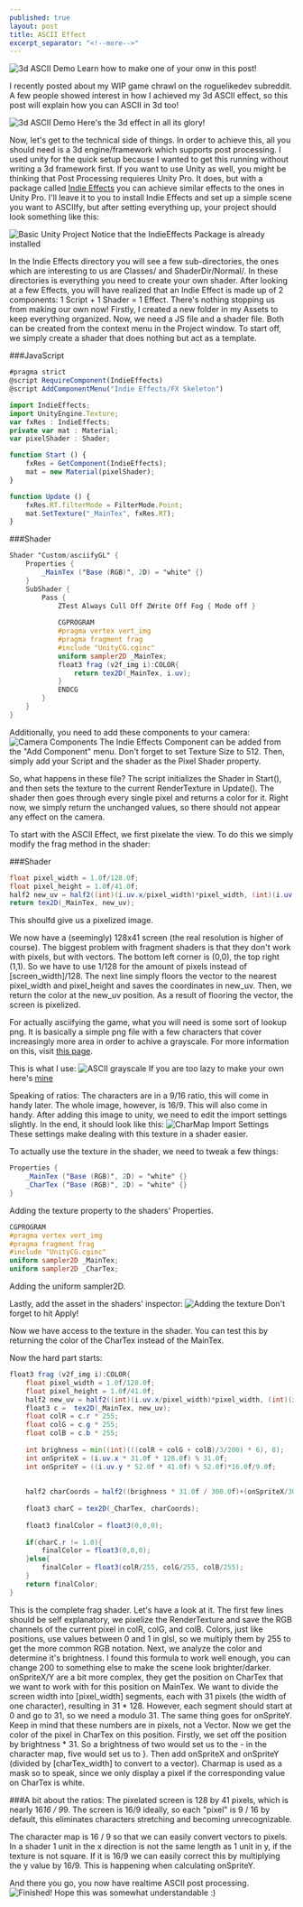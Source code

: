 ```yaml
---
published: true
layout: post
title: ASCII Effect
excerpt_separator: "<!--more-->"
---
```


![3d ASCII Demo](http://i.imgur.com/Mm5OksT.gif)
Learn how to make one of your onw in this post!

<!--more-->

I recently posted about my WIP game chrawl on the roguelikedev subreddit. A few people showed interest in how I achieved my 3d ASCII effect, so this post will explain how you can ASCII in 3d too!

![3d ASCII Demo](http://i.imgur.com/Mm5OksT.gif)
Here's the 3d effect in all its glory!

Now, let's get to the technical side of things. In order to achieve this, all you should need is a 3d engine/framework which supports post processing. I used unity for the quick setup because I wanted to get this running without writing a 3d framework first. If you want to use Unity as well, you might be thinking that Post Processing requieres Unity Pro. It does, but with a package called [Indie Effects](http://forum.unity3d.com/threads/indieeffects-bringing-almost-aaa-quality-post-process-fx-to-unity-indie.198568/) you can achieve similar effects to the ones in Unity Pro. I'll leave it to you to install Indie Effects and set up a simple scene you want to ASCIIfy, but after setting everything up, your project should look something like this:

![Basic Unity Project](http://i.imgur.com/6zsevcC.png)
Notice that the IndieEffects Package is already installed

In the Indie Effects directory you will see a few sub-directories, the ones which are interesting to us are Classes/ and ShaderDir/Normal/. In these directories is everything you need to create your own shader. After looking at a few Effects, you will have realized that an Indie Effect is made up of 2 components: 1 Script + 1 Shader = 1 Effect. There's nothing stopping us from making our own now! Firstly, I created a new folder in my Assets to keep everything organized. Now, we need a JS file and a shader file. Both can be created from the context menu in the Project window. To start off, we simply create a shader that does nothing but act as a template.

###JavaScript
```javascript
#pragma strict
@script RequireComponent(IndieEffects)
@script AddComponentMenu("Indie Effects/FX Skeleton")

import IndieEffects;
import UnityEngine.Texture;
var fxRes : IndieEffects;
private var mat : Material;
var pixelShader : Shader;

function Start () {
	fxRes = GetComponent(IndieEffects);
    mat = new Material(pixelShader);
}

function Update () {
	fxRes.RT.filterMode = FilterMode.Point;
    mat.SetTexture("_MainTex", fxRes.RT);
}
```
###Shader
```glsl
Shader "Custom/asciifyGL" {
	Properties {
		_MainTex ("Base (RGB)", 2D) = "white" {}
	}
	SubShader {
		Pass {
            ZTest Always Cull Off ZWrite Off Fog { Mode off }
           
       	 	CGPROGRAM
        	#pragma vertex vert_img
        	#pragma fragment frag
        	#include "UnityCG.cginc"
        	uniform sampler2D _MainTex;
        	float3 frag (v2f_img i):COLOR{
				return tex2D(_MainTex, i.uv);
        	}
        	ENDCG
        }
    }
}
```

Additionally, you need to add these components to your camera:
![Camera Components](http://i.imgur.com/CAzWNkf.png)
The Indie Effects Component can be added from the "Add Component" menu. Don't forget to set Texture Size to 512. Then, simply add your Script and the shader as the Pixel Shader property.

So, what happens in these file? The script initializes the Shader in Start(), and then sets the texture to the current RenderTexture in Update(). The shader then goes through every single pixel and returns a color for it. Right now, we simply return the unchanged values, so there should not appear any effect on the camera. 

To start with the ASCII Effect, we first pixelate the view. To do this we simply modify  the frag method in the shader:

###Shader
```glsl
float pixel_width = 1.0f/128.0f;
float pixel_height = 1.0f/41.0f;
half2 new_uv = half2((int)(i.uv.x/pixel_width)*pixel_width, (int)(i.uv.y/pixel_height)*pixel_height);
return tex2D(_MainTex, new_uv);
```
This shoulfd give us a pixelized image.

We now have a (seemingly) 128x41 screen (the real resolution is higher of course). The biggest problem with fragment shaders is that they don't work with pixels, but with vectors. The bottom left corner is (0,0), the top right (1,1). So we have to use 1/128 for the amount of pixels instead of [screen_width]/128. The next line simply floors the vector to the nearest pixel_width and pixel_height and saves the coordinates in new_uv. Then, we return the color at the new_uv position. As a result of flooring the vector, the screen is pixelized.

For actually asciifying the game, what you will need is some sort of lookup png. It is basically a simple png file with a few characters that cover increasingly more area in order to achive a grayscale. For more information on this, visit [this page](http://paulbourke.net/dataformats/asciiart/). 

This is what I use:
![ASCII grayscale](http://i.imgur.com/ScbSP70.png)
If you are too lazy to make your own here's [mine](https://drive.google.com/file/d/0B2xTN1nKxr-pVlAyYjFaRkQyckk/view?usp=sharing)

Speaking of ratios:
The characters are in a 9/16 ratio, this will come in handy later. The whole image, however, is 16/9. This will also come in handy. After adding this image to unity, we need to edit the import settings slightly. In the end, it should look like this:
![CharMap Import Settings](http://i.imgur.com/q9hxqaL.png)
These settings make dealing with this texture in a shader easier.

To actually use the texture in the shader, we need to tweak a few things:
```glsl
Properties {
	_MainTex ("Base (RGB)", 2D) = "white" {}
	_CharTex ("Base (RGB)", 2D) = "white" {}
}
```
Adding the texture property to the shaders' Properties.

```glsl
CGPROGRAM
#pragma vertex vert_img
#pragma fragment frag
#include "UnityCG.cginc"
uniform sampler2D _MainTex;
uniform sampler2D _CharTex;
```
Adding the uniform sampler2D.

Lastly, add the asset in the shaders' inspector:
![Adding the texture](http://i.imgur.com/RjxiYIc.png)
Don't forget to hit Apply!

Now we have access to the texture in the shader.
You can test this by returning the color of the CharTex instead of the MainTex.

Now the hard part starts:

```glsl
float3 frag (v2f_img i):COLOR{
    float pixel_width = 1.0f/128.0f;
    float pixel_height = 1.0f/41.0f;
    half2 new_uv = half2((int)(i.uv.x/pixel_width)*pixel_width, (int)(i.uv.y/pixel_height)*pixel_height);
	float3 c =  tex2D(_MainTex, new_uv);
	float colR = c.r * 255;
	float colG = c.g * 255;
	float colB = c.b * 255;
				
	int brighness = min((int)(((colR + colG + colB)/3/200) * 6), 8);
	int onSpriteX = (i.uv.x * 31.0f * 128.0f) % 31.0f;
	int onSpriteY = ((i.uv.y * 52.0f * 41.0f) % 52.0f)*16.0f/9.0f;
			
			
	half2 charCoords = half2((brighness * 31.0f / 300.0f)+(onSpriteX/300.0f),(onSpriteY / 300.0f));
		
	float3 charC = tex2D(_CharTex, charCoords);
				
	float3 finalColor = float3(0,0,0);
			
	if(charC.r != 1.0){
		finalColor = float3(0,0,0);
	}else{
		finalColor = float3(colR/255, colG/255, colB/255);
	}
	return finalColor;
}
```
This is the complete frag shader. Let's have a look at it.
The first few lines should be self explanatory, we pixelize the RenderTexture and save the RGB channels of the current pixel in colR, colG, and colB. Colors, just like positions, use values between 0 and 1 in glsl, so we multiply them by 255 to get the more common RGB notation. Next, we analyze the color and determine it's brightness. I found this formula to work well enough, you can change 200 to something else to make the scene look brighter/darker. onSpriteX/Y are a bit more complex, they get the position on CharTex that we want to work with for this position on MainTex. We want to divide the screen width into [pixel_width] segments, each with 31 pixels (the width of one character), resulting in 31 * 128. However, each segment should start at 0 and go to 31, so we need a modulo 31. The same thing goes for onSpriteY. Keep in mind that these numbers are in pixels, not a Vector. Now we get the color of the pixel in CharTex on this position. Firstly, we set off the position by brightness * 31. So a brightness of two would set us to the - in the character map, five would set us to }. Then add onSpriteX and onSpriteY (divided by [charTex_width] to convert to a vector).
Charmap is used as a mask so to speak, since we only display a pixel if the corresponding value on CharTex is white. 

###A bit about the ratios:
The pixelated screen is 128 by 41 pixels, which is nearly 16*16 / 9*9.
The screen is 16/9 ideally, so each "pixel" is 9 / 16 by default, this eliminates characters stretching and becoming unrecognizable.

The character map is 16 / 9 so that we can easily convert vectors to pixels. In a shader 1 unit in the x direction is not the same length as 1 unit in y, if the texture is not square. If it is 16/9 we can easily correct this by multiplying the y value by 16/9. This is happening when calculating onSpriteY.

And there you go, you now have realtime ASCII post processing.
![Finished!](http://i.imgur.com/dLZVgky.png)
Hope this was somewhat understandable :)